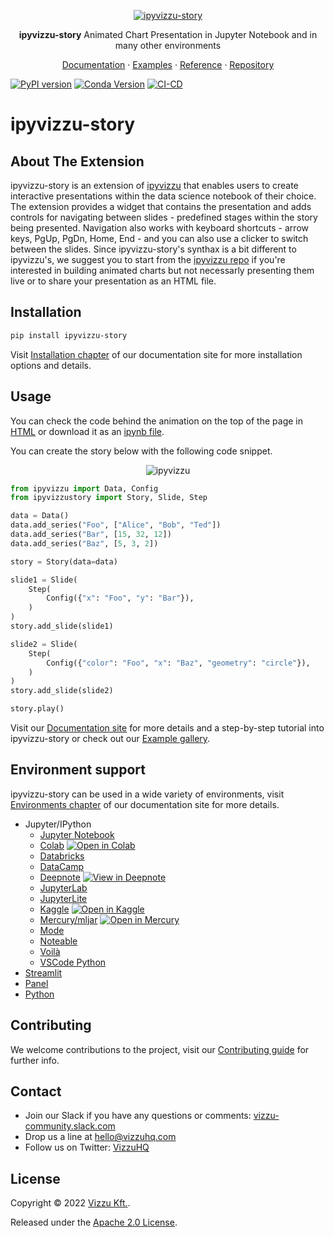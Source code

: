 <p align="center">
  <a href="https://github.com/vizzuhq/ipyvizzu-story">
    <img src="https://github.com/vizzuhq/ipyvizzu-story/raw/main/docs/examples/demo/ipyvizzu-story.gif" alt="ipyvizzu-story" />
  </a>
  <p align="center"><b>ipyvizzu-story</b> Animated Chart Presentation in Jupyter Notebook and in many other environments</p>
  <p align="center">
    <a href="https://vizzuhq.github.io/ipyvizzu-story/">Documentation</a>
    · <a href="https://vizzuhq.github.io/ipyvizzu-story/examples/index.html">Examples</a>
    · <a href="https://vizzuhq.github.io/ipyvizzu-story/reference/ipyvizzustory/index.html">Reference</a>
    · <a href="https://github.com/vizzuhq/ipyvizzu-story">Repository</a>
  </p>
</p>

[![PyPI version](https://badge.fury.io/py/ipyvizzu-story.svg)](https://badge.fury.io/py/ipyvizzu-story)
[![Conda Version](https://img.shields.io/conda/vn/conda-forge/ipyvizzu-story.svg)](https://anaconda.org/conda-forge/ipyvizzu-story)
[![CI-CD](https://github.com/vizzuhq/ipyvizzu-story/actions/workflows/cicd.yml/badge.svg?branch=main)](https://github.com/vizzuhq/ipyvizzu-story/actions/workflows/cicd.yml)

# ipyvizzu-story

## About The Extension

ipyvizzu-story is an extension of
[ipyvizzu](https://github.com/vizzuhq/ipyvizzu) that enables users to create
interactive presentations within the data science notebook of their choice. The
extension provides a widget that contains the presentation and adds controls for
navigating between slides - predefined stages within the story being presented.
Navigation also works with keyboard shortcuts - arrow keys, PgUp, PgDn, Home,
End - and you can also use a clicker to switch between the slides. Since
ipyvizzu-story's synthax is a bit different to ipyvizzu's, we suggest you to
start from the [ipyvizzu repo](https://github.com/vizzuhq/ipyvizzu) if you're
interested in building animated charts but not necessarly presenting them live
or to share your presentation as an HTML file.

## Installation

```sh
pip install ipyvizzu-story
```

Visit
[Installation chapter](https://vizzuhq.github.io/ipyvizzu-story/installation.html)
of our documentation site for more installation options and details.

## Usage

You can check the code behind the animation on the top of the page in
[HTML](https://vizzuhq.github.io/ipyvizzu-story/examples/complex/complex.html)
or download it as an
[ipynb file](https://vizzuhq.github.io/ipyvizzu-story/examples/demo/ipyvizzu-story_example.ipynb).

You can create the story below with the following code snippet.

<p align="center">
  <img src="https://github.com/vizzuhq/vizzu-ext-js-story/raw/main/assets/readme-example.gif" alt="ipyvizzu" />
</p>

```python
from ipyvizzu import Data, Config
from ipyvizzustory import Story, Slide, Step

data = Data()
data.add_series("Foo", ["Alice", "Bob", "Ted"])
data.add_series("Bar", [15, 32, 12])
data.add_series("Baz", [5, 3, 2])

story = Story(data=data)

slide1 = Slide(
    Step(
        Config({"x": "Foo", "y": "Bar"}),
    )
)
story.add_slide(slide1)

slide2 = Slide(
    Step(
        Config({"color": "Foo", "x": "Baz", "geometry": "circle"}),
    )
)
story.add_slide(slide2)

story.play()
```

Visit our
[Documentation site](https://vizzuhq.github.io/ipyvizzu-story/index.html) for
more details and a step-by-step tutorial into ipyvizzu-story or check out our
[Example gallery](https://vizzuhq.github.io/ipyvizzu-story/examples/index.html).

## Environment support

ipyvizzu-story can be used in a wide variety of environments, visit
[Environments chapter](https://vizzuhq.github.io/ipyvizzu-story/environments/index.html)
of our documentation site for more details.

- Jupyter/IPython
  - [Jupyter Notebook](https://vizzuhq.github.io/ipyvizzu-story/environments/jupyter/jupyternotebook.html)
  - [Colab](https://vizzuhq.github.io/ipyvizzu-story/environments/jupyter/colab.html)
    [![Open in Colab](https://colab.research.google.com/assets/colab-badge.svg)](https://colab.research.google.com/drive/1VnmuPHm7Ynk6aZiWN0QcnIqGGW5ODnFf?usp=sharing)
  - [Databricks](https://vizzuhq.github.io/ipyvizzu-story/environments/jupyter/databricks.html)
  - [DataCamp](https://vizzuhq.github.io/ipyvizzu-story/environments/jupyter/datacamp.html)
  - [Deepnote](https://vizzuhq.github.io/ipyvizzu-story/environments/jupyter/deepnote.html)
    [![View in Deepnote](https://deepnote.com/static/buttons/view-in-deepnote.svg)](https://deepnote.com/workspace/david-andras-vegh-bc03-79fd3a98-abaf-40c0-8b52-9f3e438a73fc/project/ipyvizzu-story-demo-11b5d5eb-7f68-44c4-b1a7-347fde1a8f64)
  - [JupyterLab](https://vizzuhq.github.io/ipyvizzu-story/environments/jupyter/jupyterlab.html)
  - [JupyterLite](https://vizzuhq.github.io/ipyvizzu-story/environments/jupyter/jupyterlite.html)
  - [Kaggle](https://vizzuhq.github.io/ipyvizzu-story/environments/jupyter/kaggle.html)
    [![Open in Kaggle](https://kaggle.com/static/images/open-in-kaggle.svg)](https://www.kaggle.com/dvidandrsvgh/ipyvizzu-story-demo)
  - [Mercury/mljar](https://vizzuhq.github.io/ipyvizzu-story/environments/jupyter/mercury.html)
    [![Open in Mercury](https://raw.githubusercontent.com/mljar/mercury/main/media/open_in_mercury.svg)](https://huggingface.co/spaces/veghdev/ipyvizzu-story-demo)
  - [Mode](https://vizzuhq.github.io/ipyvizzu-story/environments/jupyter/mode.html)
  - [Noteable](https://vizzuhq.github.io/ipyvizzu-story/environments/jupyter/noteable.html)
  - [Voilà](https://vizzuhq.github.io/ipyvizzu-story/environments/jupyter/voila.html)
  - [VSCode Python](https://vizzuhq.github.io/ipyvizzu-story/environments/jupyter/vscode.html)
- [Streamlit](https://vizzuhq.github.io/ipyvizzu-story/environments/streamlit.html)
- [Panel](https://vizzuhq.github.io/ipyvizzu-story/environments/panel.html)
- [Python](https://vizzuhq.github.io/ipyvizzu-story/environments/python.html)

## Contributing

We welcome contributions to the project, visit our
[Contributing guide](https://vizzuhq.github.io/ipyvizzu-story/dev/CONTRIBUTING.md)
for further info.

## Contact

- Join our Slack if you have any questions or comments:
  [vizzu-community.slack.com](https://join.slack.com/t/vizzu-community/shared_invite/zt-w2nqhq44-2CCWL4o7qn2Ns1EFSf9kEg)
- Drop us a line at hello@vizzuhq.com
- Follow us on Twitter: [VizzuHQ](https://twitter.com/VizzuHQ)

## License

Copyright © 2022 [Vizzu Kft.](https://vizzuhq.com).

Released under the
[Apache 2.0 License](https://github.com/vizzuhq/vizzu-lib/blob/main/LICENSE).
